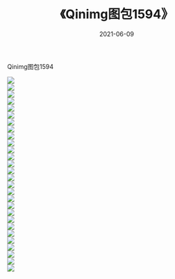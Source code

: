 ﻿---
layout: post
title:  《Qinimg图包1594》
date:   2021-06-09
img: http://imgx.orgx.ga/Qinimg图包/Qinimg图包1594/000.jpg
categories: [美女, 清纯, 唯美]
---

Qinimg图包1594

 ![](http://imgx.orgx.ga/Qinimg图包/Qinimg图包1594/001.jpg) <br>![](http://imgx.orgx.ga/Qinimg图包/Qinimg图包1594/002.jpg) <br>![](http://imgx.orgx.ga/Qinimg图包/Qinimg图包1594/003.jpg) <br>![](http://imgx.orgx.ga/Qinimg图包/Qinimg图包1594/004.jpg) <br>![](http://imgx.orgx.ga/Qinimg图包/Qinimg图包1594/005.jpg) <br>![](http://imgx.orgx.ga/Qinimg图包/Qinimg图包1594/006.jpg) <br>![](http://imgx.orgx.ga/Qinimg图包/Qinimg图包1594/007.jpg) <br>![](http://imgx.orgx.ga/Qinimg图包/Qinimg图包1594/008.jpg) <br>![](http://imgx.orgx.ga/Qinimg图包/Qinimg图包1594/009.jpg) <br>![](http://imgx.orgx.ga/Qinimg图包/Qinimg图包1594/010.jpg) <br>![](http://imgx.orgx.ga/Qinimg图包/Qinimg图包1594/011.jpg) <br>![](http://imgx.orgx.ga/Qinimg图包/Qinimg图包1594/012.jpg) <br>![](http://imgx.orgx.ga/Qinimg图包/Qinimg图包1594/013.jpg) <br>![](http://imgx.orgx.ga/Qinimg图包/Qinimg图包1594/014.jpg) <br>![](http://imgx.orgx.ga/Qinimg图包/Qinimg图包1594/015.jpg) <br>![](http://imgx.orgx.ga/Qinimg图包/Qinimg图包1594/016.jpg) <br>![](http://imgx.orgx.ga/Qinimg图包/Qinimg图包1594/017.jpg) <br>![](http://imgx.orgx.ga/Qinimg图包/Qinimg图包1594/018.jpg) <br>![](http://imgx.orgx.ga/Qinimg图包/Qinimg图包1594/019.jpg) <br>![](http://imgx.orgx.ga/Qinimg图包/Qinimg图包1594/020.jpg) <br>![](http://imgx.orgx.ga/Qinimg图包/Qinimg图包1594/021.jpg) <br>![](http://imgx.orgx.ga/Qinimg图包/Qinimg图包1594/022.jpg) <br>![](http://imgx.orgx.ga/Qinimg图包/Qinimg图包1594/023.jpg) <br>![](http://imgx.orgx.ga/Qinimg图包/Qinimg图包1594/024.jpg) <br>![](http://imgx.orgx.ga/Qinimg图包/Qinimg图包1594/025.jpg) <br>![](http://imgx.orgx.ga/Qinimg图包/Qinimg图包1594/026.jpg) <br>![](http://imgx.orgx.ga/Qinimg图包/Qinimg图包1594/027.jpg) <br>![](http://imgx.orgx.ga/Qinimg图包/Qinimg图包1594/028.jpg) <br>